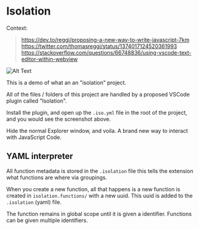 # Isolation

Context:
> https://dev.to/reggi/proposing-a-new-way-to-write-javascript-7km
> https://twitter.com/thomasreggi/status/1374017124520361993
> https://stackoverflow.com/questions/66748836/using-vscode-text-editor-within-webview

![Alt Text](https://dev-to-uploads.s3.amazonaws.com/uploads/articles/z5r9ue9olcsiyh8z08k1.png)

This is a demo of what an an "isolation" project. 

All of the files / folders of this project are handled by a proposed VSCode plugin called "Isolation".

Install the plugin, and open up the `.iso.yml` file in the root of the project, and you would see the screenshot above.

Hide the normal Explorer window, and voila. A brand new way to interact with JavaScript Code.

## YAML interpreter

All function metadata is stored in the `.isolation` file this tells the extension what functions are where via groupings.

When you create a new function, all that happens is a new function is created in `isolation.functions/` with a new uuid. This uuid is added to the `.isolation` (yaml) file.

The function remains in global scope until it is given a identifier. Functions can be given multiple identifiers.


